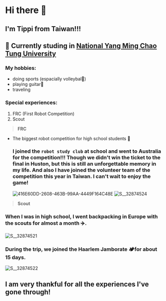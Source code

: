 # Hi there 👋
## I'm Tippi from Taiwan!!!
## 🔭 Currently studing in [National Yang Ming Chao Tung University](https://www.nycu.edu.tw/)

### My hobbies:
- doing sports (espacially volleybal🏐)
- playing guitar🎸
- traveling

### Special experiences:
1. FRC (First Robot Competition)
2. Scout

> **FRC**
- The biggest robot competition for high school students 🤖

  ### I joined the `robot study club` at school and went to Australia for the competition!!! Though we didn't win the ticket to the final in Huston, but this is still an       unforgettable memory in my life. And also I have joined the volunteer team of the competition this year in Taiwan. I can't wait to enjoy the game!
  ![416E60DD-2608-463B-99AA-4449F164C48E](https://user-images.githubusercontent.com/98199306/150645645-df212d24-0c6d-4c5b-9116-d2aab05e606e.jpeg) 
  ![S__32874524](https://user-images.githubusercontent.com/98199306/150645751-3752c4fd-0437-4529-a241-47b87f205b8e.jpg)


> **Scout**

   ### When I was in high school, I went backpacking in Europe with the scouts for almost a month ✈️.
   ![S__32874521](https://user-images.githubusercontent.com/98199306/150645582-dbd9b4f7-d3da-42d5-b44f-b85937becebf.jpg)
   ### During the trip, we joined the Haarlem Jamborate 🏕️for about 15 days.
   ![S__32874522](https://user-images.githubusercontent.com/98199306/150645746-08c61613-c8a9-4c3b-9083-04d235d87b88.jpg)

## I am very thankful for all the experiences I've gone through! 
  
<!--
**this is a bold text**   this is not a bold text
-Taiwan :EMOJICODE:
-Japan
*斜體*  ~~wrongone~~  ***bold and italic***


about my school[nycu](https://www.nycu.edu.tw/)

> some special qute
-->

<!--
**tippil/tippil** is a ✨ _special_ ✨ repository because its `README.md` (this file) appears on your GitHub profile.

Here are some ideas to get you started:

